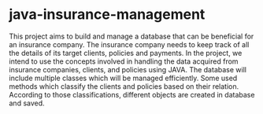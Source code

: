 # java-insurance-management
This project aims to build and manage a database that can be beneficial for an insurance company. The insurance company needs to keep track of all the details of its target clients, policies and payments. In the project, we intend to use the concepts involved in handling the data acquired from insurance companies, clients, and policies using JAVA. The database will include multiple classes which will be managed efficiently. Some used methods which classify the clients and policies based on their relation. According to those classifications, different objects are created in database and saved.
